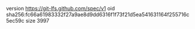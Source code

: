 version https://git-lfs.github.com/spec/v1
oid sha256:fc66a61983332f27a9ae8d9dd6316f1f73f21d5ea541631164f255716c5ec59c
size 3997
